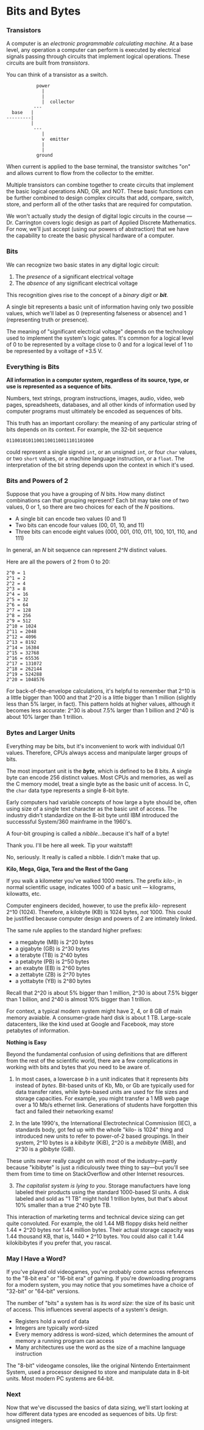 # Bits and Bytes

### Transistors

A computer is an *electronic programmable calculating machine*. At a base level, any operation a computer can perform is executed by
electrical signals passing through circuits that implement logical operations. These circuits are built from *transistors*.

You can think of a transistor as a switch.

``` 
           power
             |
             |
             |  collector
          ---
  base   |
---------|
         |
          ---
             |
             v  emitter
             |
             |
           ground
```

When current is applied to the base terminal, the transistor switches "on" and allows current to flow from the collector to the 
emitter.

Multiple transistors can combine together to create circuits that implement the basic logical operations AND, OR, and NOT. 
These basic functions can be further combined to design complex circuits that add, compare, switch, store, and perform all of the 
other tasks that are required for computation.

We won't actually study the design of digital logic circuits in the course &mdash; Dr. Carrington covers logic design as part of 
Applied Discrete Mathematics. For now, we'll just accept (using our powers of abstraction) that we have the capability to create the 
basic physical hardware of a computer.

### Bits

We can recognize two basic states in any digital logic circuit:
  
  1. The *presence* of a significant electrical voltage
  2. The *absence* of any significant electrical voltage

This recognition gives rise to the concept of a *binary digit* or ***bit***.

A single bit represents a basic unit of information having only two possible values, which we'll label as 0 (representing falseness or
absence) and 1 (representing truth or presence).

The meaning of "significant electrical voltage" depends on the technology used to implement the system's logic gates. It's common for 
a logical level of 0 to be represented by a voltage close to 0 and for a logical level of 1 to be represented by a voltage of +3.5 V.

### Everything is Bits

**All information in a computer system, regardless of its source, type, or use is represented as a sequence of bits**.

Numbers, text strings, program instructions, images, audio, video, web pages, spreadsheets, databases, and all other kinds of
information used by computer programs must ultimately be encoded as sequences of bits.

This truth has an important corollary: the meaning of any particular string of bits depends on its context. For 
example, the 32-bit sequence

```
01100101011001100110011101101000
```

could represent a single signed `int`, or an unsigned `int`, or four `char` values, or two `short` values, or a machine language
instruction, or a `float`. The interpretation of the bit string depends upon the context in which it's used.

### Bits and Powers of 2

Suppose that you have a grouping of *N* bits. How many distinct combinations can that grouping represent? Each bit may take one of two
values, 0 or 1, so there are two choices for each of the *N* positions.

  - A single bit can encode two values (0 and 1)
  - Two bits can encode four values (00, 01, 10, and 11)
  - Three bits can encode eight values (000, 001, 010, 011, 100, 101, 110, and 111)
  
In general, an *N* bit sequence can represent *2^N* distinct values.

Here are all the powers of 2 from 0 to 20:

```
2^0 = 1
2^1 = 2
2^2 = 4
2^3 = 8
2^4 = 16
2^5 = 32
2^6 = 64
2^7 = 128
2^8 = 256
2^9 = 512
2^10 = 1024
2^11 = 2048
2^12 = 4096
2^13 = 8192
2^14 = 16384
2^15 = 32768
2^16 = 65536
2^17 = 131072
2^18 = 262144
2^19 = 524288
2^20 = 1048576
```

For back-of-the-envelope calculations, it's helpful to remember that 2^10 is a little bigger than 1000 and that 2^20 is a little 
bigger than 1 million (slightly less than 5% larger, in fact). This pattern holds at higher values, although it becomes less accurate:
2^30 is about 7.5% larger than 1 billion and 2^40 is about 10% larger than 1 trillion.

### Bytes and Larger Units

Everything may be bits, but it's inconvenient to work with individual 0/1 values. Therefore, CPUs always access and manipulate larger 
groups of bits.

The most important unit is the ***byte***, which is defined to be 8 bits. A single byte can encode 256 distinct values. Most CPUs and
memories, as well as the C memory model, treat a single byte as the basic unit of access. In C, the `char` data type represents a single 8-bit byte.

Early computers had variable concepts of how large a byte should be, often using size of a single text 
character as the basic unit of access. The industry didn't standardize on the 8-bit byte until IBM introduced the successsful
System/360 mainframe in the 1960's.

A four-bit grouping is called a *nibble*...because it's half of a byte! 

Thank you. I'll be here all week. Tip your waitstaff!

No, seriously. It really is called a nibble. I didn't make that up.

**Kilo, Mega, Giga, Tera and the Rest of the Gang**

If you walk a kilometer you've walked 1000 meters. The prefix *kilo-*, in normal scientific usage, indicates 1000 of a basic unit 
&mdash; kilograms, kilowatts, etc.

Computer engineers decided, however, to use the prefix *kilo-* represent 2^10 (1024). Therefore, a kilobyte (KB) is 1024 bytes, *not* 
1000. This could be justified because computer design and powers of 2 are intimately linked.

The same rule applies to the standard higher prefixes:

 - a megabyte (MB) is 2^20 bytes
 - a gigabyte (GB) is 2^30 bytes
 - a terabyte (TB) is 2^40 bytes
 - a petabyte (PB) is 2^50 bytes
 - an exabyte (EB) is 2^60 bytes
 - a zettabyte (ZB) is 2^70 bytes
 - a yottabyte (YB) is 2^80 bytes

Recall that 2^20 is about 5% bigger than 1 million, 2^30 is about 7.5% bigger than 1 billion, and 2^40 is almost 10% bigger than 1 
trillion.

For context, a typical modern system might have 2, 4, or 8 GB of main memory avaiable. A consumer-grade hard disk is about 1 TB. 
Large-scale datacenters, like the kind used at Google and Facebook, may store petabytes of information.

**Nothing is Easy**

Beyond the fundamental confusion of using definitions that are different from the rest of the scientific world, there are a few 
complications in working with bits and bytes that you need to be aware of.

  1.  In most cases, a lowercase *b* in a unit indicates that it represents *bits* instead of *bytes*. Bit-based units of Kb, Mb, or 
  Gb are typically used for data transfer rates, while byte-based units are used for file sizes and storage capacities. For example, 
  you might transfer a 1 MB web page over a 10 Mb/s ethernet link. Generations of students have forgotten this fact and failed their 
  networking exams!

  2. In the late 1990's, the International Electrotechnical Commission (IEC), a standards body, got fed up with the whole "kilo- is 
  1024" thing and introduced new units to refer to power-of-2 based groupings. In their system, 2^10 bytes is a *kibibyte* (KiB), 2^20
  is a *mebibyte* (MiB), and 2^30 is a *gibibyte* (GiB). 
   
  These units never really caught on with most of the industry&mdash;partly because "kibibyte" is just a ridiculously twee thing to 
  say&mdash;but you'll see them from time to time on StackOverflow and other Internet resources.
  
  3. *The capitalist system is lying to you*. Storage manufactuers have long labeled their products using the standard 1000-based SI 
  units. A disk labeled and sold as "1 TB" might hold 1 trillion bytes, but that's about 10% smaller than a true 2^40 byte TB.

  This interaction of marketing terms and technical device sizing can get quite convoluted. For example, the old 1.44 MB floppy disks
  held neither 1.44 * 2^20 bytes nor 1.44 million bytes. Their actual storage capacity was 1.44 thousand KB, that is, 1440 * 2^10
  bytes. You could also call it 1.44 kilokibibytes if you prefer that, you rascal.
  
### May I Have a Word?

If you've played old videogames, you've probably come across references to the "8-bit era" or "16-bit era" of gaming. If you're 
downloading programs for a modern system, you may notice that you sometimes have a choice of "32-bit" or "64-bit" versions.

The number of "bits" a system has is its *word size*: the size of its basic unit of access. This influences several aspects of a
system's design.

  - Registers hold a word of data
  - Integers are typically word-sized
  - Every memory address is word-sized, which determines the amount of memory a running program can access
  - Many architectures use the word as the size of a machine language instruction

The "8-bit" videogame consoles, like the original Nintendo Entertainment System, used a processor designed to store and manipulate
data in 8-bit units. Most modern PC systems are 64-bit.

### Next

Now that we've discussed the basics of data sizing, we'll start looking at how different data types are encoded as sequences of bits.
Up first: unsigned integers.
